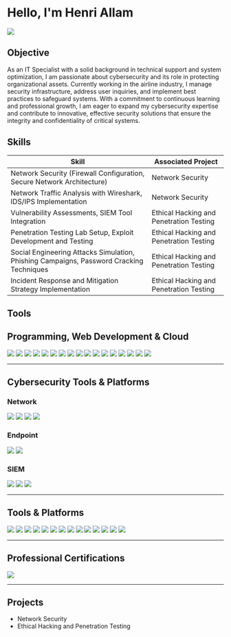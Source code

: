 # Hello, I'm Henri Allam
<a href="www.linkedin.com/in/henry-allam"><img src="https://img.shields.io/badge/-LinkedIn-0072b1?&style=for-the-badge&logo=linkedin&logoColor=white" /></a>


## Objective
As an IT Specialist with a solid background in technical support and system optimization, I am passionate about cybersecurity and its role in protecting organizational assets. Currently working in the airline industry, I manage security infrastructure, address user inquiries, and implement best practices to safeguard systems. With a commitment to continuous learning and professional growth, I am eager to expand my cybersecurity expertise and contribute to innovative, effective security solutions that ensure the integrity and confidentiality of critical systems.

## Skills

| Skill                                                                | Associated Project         |
|----------------------------------------------------------------------|----------------------------|
| Network Security (Firewall Configuration, Secure Network Architecture) | Network Security      |
| Network Traffic Analysis with Wireshark, IDS/IPS Implementation      | Network Security           |
| Vulnerability Assessments, SIEM Tool Integration                     | Ethical Hacking and Penetration Testing |
| Penetration Testing Lab Setup, Exploit Development and Testing      | Ethical Hacking and Penetration Testing  |
| Social Engineering Attacks Simulation, Phishing Campaigns, Password Cracking Techniques | Ethical Hacking and Penetration Testing |
| Incident Response and Mitigation Strategy Implementation            | Ethical Hacking and Penetration Testing |

## Tools

## Programming, Web Development & Cloud

<div>
  <img src="https://img.shields.io/badge/-HTML5-E34F26?style=for-the-badge&logo=html5&logoColor=white" />
  <img src="https://img.shields.io/badge/-CSS-1572B6?style=for-the-badge&logo=css3&logoColor=white" />
  <img src="https://img.shields.io/badge/-JavaScript-F7DF1E?style=for-the-badge&logo=javascript&logoColor=black" />
  <img src="https://img.shields.io/badge/-Bootstrap-563D7C?style=for-the-badge&logo=bootstrap&logoColor=white" />
  <img src="https://img.shields.io/badge/-AJAX-005571?style=for-the-badge&logo=javascript&logoColor=white" />
  <img src="https://img.shields.io/badge/-MongoDB-47A248?style=for-the-badge&logo=mongodb&logoColor=white" />
  <img src="https://img.shields.io/badge/-Mongoose-880000?style=for-the-badge&logo=mongoose&logoColor=white" />
  <img src="https://img.shields.io/badge/-Node.js-339933?style=for-the-badge&logo=node.js&logoColor=white" />
  <img src="https://img.shields.io/badge/-React.js-61DAFB?style=for-the-badge&logo=react&logoColor=black" />
  <img src="https://img.shields.io/badge/-Express.js-000000?style=for-the-badge&logo=express&logoColor=white" />
  <img src="https://img.shields.io/badge/-Python-3776AB?style=for-the-badge&logo=python&logoColor=white" />
  <img src="https://img.shields.io/badge/-Django-092E20?style=for-the-badge&logo=django&logoColor=white" />
  <img src="https://img.shields.io/badge/-PostgreSQL-336791?style=for-the-badge&logo=postgresql&logoColor=white" />
  <img src="https://img.shields.io/badge/-Azure-0078D4?style=for-the-badge&logo=microsoft-azure&logoColor=white" />
  <img src="https://img.shields.io/badge/-Heroku-430098?style=for-the-badge&logo=heroku&logoColor=white" />
  <img src="https://img.shields.io/badge/-GitHub-181717?style=for-the-badge&logo=github&logoColor=white" />
  <img src="https://img.shields.io/badge/-Ubuntu-E95420?style=for-the-badge&logo=ubuntu&logoColor=white" />
</div>

---

## Cybersecurity Tools & Platforms

### Network
<div>
  <img src="https://img.shields.io/badge/-Wireshark-1679A7?&style=for-the-badge&logo=Wireshark&logoColor=white" />
  <img src="https://img.shields.io/badge/-Nmap-005571?&style=for-the-badge&logo=nmap&logoColor=white" />
  <img src="https://img.shields.io/badge/-Suricata-EF3B2D?&style=for-the-badge&logo=Suricata&logoColor=white" />
  <img src="https://img.shields.io/badge/-Snort-FF0000?&style=for-the-badge&logo=Snort&logoColor=white" />
</div>

### Endpoint
<div>
  <img src="https://img.shields.io/badge/-Microsoft_Defender_for_Endpoint-00A4EF?&style=for-the-badge&logo=Microsoft&logoColor=white" />
  <img src="https://img.shields.io/badge/-Wazuh-0477BF?&style=for-the-badge&logo=Wazuh&logoColor=white" />
</div>

### SIEM
<div>
  <img src="https://img.shields.io/badge/-Splunk-000000?&style=for-the-badge&logo=Splunk&logoColor=white" />
  <img src="https://img.shields.io/badge/-Elastic-005571?&style=for-the-badge&logo=Elastic&logoColor=white" />
  <img src="https://img.shields.io/badge/-Wazuh-0477BF?&style=for-the-badge&logo=Wazuh&logoColor=white" />

</div>

---

## Tools & Platforms
<div>
  <img src="https://img.shields.io/badge/-Microsoft_365_Admin-0078D4?&style=for-the-badge&logo=microsoft365&logoColor=white" /> 
  <img src="https://img.shields.io/badge/-Microsoft_Compliance-0078D4?&style=for-the-badge&logo=microsoft&logoColor=white" />
  <img src="https://img.shields.io/badge/-Microsoft_Azure_AD-0078D4?&style=for-the-badge&logo=microsoftazure&logoColor=white" />
  <img src="https://img.shields.io/badge/-Microsoft_Security-0078D4?&style=for-the-badge&logo=microsoft&logoColor=white" />
  <img src="https://img.shields.io/badge/-Microsoft_Exchange-0078D4?&style=for-the-badge&logo=microsoftoutlook&logoColor=white" />
  <img src="https://img.shields.io/badge/-Microsoft_Office_Suite-D83B01?style=for-the-badge&logo=microsoft&logoColor=white" />
  <img src="https://img.shields.io/badge/-Postman-FF6C37?style=for-the-badge&logo=postman&logoColor=white" />
  <img src="https://img.shields.io/badge/-AnyDesk-D63AFF?style=for-the-badge&logo=AnyDesk&logoColor=white" />
  <img src="https://img.shields.io/badge/-Ironscales-005FCC?style=for-the-badge&logoColor=white" />
  <img src="https://img.shields.io/badge/-MDM-005571?&style=for-the-badge&logoColor=white" />
  <img src="https://img.shields.io/badge/-TeamViewer-0E8EE9?&style=for-the-badge&logo=TeamViewer&logoColor=white" />
  <img src="https://img.shields.io/badge/-AnyDesk-EF443B?&style=for-the-badge&logo=AnyDesk&logoColor=white" />
  <img src="https://img.shields.io/badge/-Kaseya-007DBF?&style=for-the-badge&logoColor=white" />
  <img src="https://img.shields.io/badge/-Jira-0052CC?&style=for-the-badge&logo=Jira&logoColor=white" />
</div>

---

## Professional Certifications
<div>
<a href="https://www.credly.com/badges/44eaf60f-d889-4a8b-b2bb-a1d041e5fcce/public_url"> <img src="https://img.shields.io/badge/-Security%2B-FF0000?&style=for-the-badge&logo=CompTIA&logoColor=white" /></a>
</div>

---

## Projects
- Network Security
- Ethical Hacking and Penetration Testing
